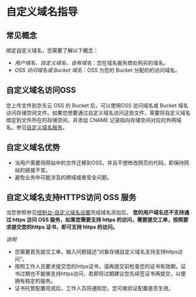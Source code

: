 # 自定义域名指导

## 常见概念
绑定自定义域名，您需要了解以下概念：
- *用户域名、自定义域名、自有域名*：您在域名服务商处购买的域名。
- *OSS 访问域名或 Bucket 域名*：OSS 为您的 Bucket 分配的的访问域名。

## 自定义域名访问OSS

您上传文件到京东云 OSS 的 Bucket 后，可以使用OSS 访问域名或 Bucket 域名访问存储空间文件。如果您想要通过自定义域名访问这些文件，需要将自定义域名绑定到文件所在的存储空间，并添加 CNAME 记录指向存储空间对应的外网域名。参见[自定义域名服务](../Operation-Guide/Manage-Bucket/Set-Custom-Domain-Name-2.md)。

## 自定义域名优势

* 当用户需要将网站中的文件迁移到OSS，并且不想修改网页的代码，即保持网站的链接不变。
* 避免业务中可能涉及的跨域或者安全问题。

## 自定义域名支持HTTPS访问 OSS 服务

当您参照参见[控制台-自定义域名设置](../Operation-Guide/Manage-Bucket/Set-Custom-Domain-Name-2.md)完成域名添加后，
**您的用户域名还不支持通过 https 访问 OSS 服务，如果您需要支持 https 的访问，需要提交工单，按照要求提交您的https 证书，即可支持 https 的访问。**

*说明*
* 您需要首先提交工单，输入问题描述“对象存储自定义域名支持支持https访问”。
* 按照工作人员要求提交您的https证书，请再提交前检查您的证书有效期，证书过期也不能够支持https访问，若即将过期建议您先续签证书再提交，以便拥有稳定的服务。
* 证书托管配置完成后，工作人员将通知您，您可做验证配置是否生效。



